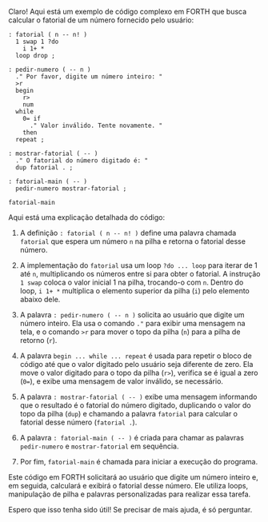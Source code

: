 Claro! Aqui está um exemplo de código complexo em FORTH que busca calcular o fatorial de um número fornecido pelo usuário:

```
: fatorial ( n -- n! )
  1 swap 1 ?do 
    i 1+ * 
  loop drop ;
  
: pedir-numero ( -- n )
  ." Por favor, digite um número inteiro: " 
  >r 
  begin 
    r> 
    num 
  while 
    0= if 
      ." Valor inválido. Tente novamente. " 
    then 
  repeat ;
  
: mostrar-fatorial ( -- )
  ." O fatorial do número digitado é: " 
  dup fatorial . ;
  
: fatorial-main ( -- )
  pedir-numero mostrar-fatorial ;
  
fatorial-main
```

Aqui está uma explicação detalhada do código:

1. A definição `: fatorial ( n -- n! )` define uma palavra chamada `fatorial` que espera um número `n` na pilha e retorna o fatorial desse número.

2. A implementação do `fatorial` usa um loop `?do ... loop` para iterar de 1 até `n`, multiplicando os números entre si para obter o fatorial. A instrução `1 swap` coloca o valor inicial 1 na pilha, trocando-o com `n`. Dentro do loop, `i 1+ *` multiplica o elemento superior da pilha (`i`) pelo elemento abaixo dele.

3. A palavra `: pedir-numero ( -- n )` solicita ao usuário que digite um número inteiro. Ela usa o comando `."` para exibir uma mensagem na tela, e o comando `>r` para mover o topo da pilha (`n`) para a pilha de retorno (`r`).

4. A palavra `begin ... while ... repeat` é usada para repetir o bloco de código até que o valor digitado pelo usuário seja diferente de zero. Ela move o valor digitado para o topo da pilha (`r>`), verifica se é igual a zero (`0=`), e exibe uma mensagem de valor inválido, se necessário.

5. A palavra `: mostrar-fatorial ( -- )` exibe uma mensagem informando que o resultado é o fatorial do número digitado, duplicando o valor do topo da pilha (`dup`) e chamando a palavra `fatorial` para calcular o fatorial desse número (`fatorial .`).

6. A palavra `: fatorial-main ( -- )` é criada para chamar as palavras `pedir-numero` e `mostrar-fatorial` em sequência.

7. Por fim, `fatorial-main` é chamada para iniciar a execução do programa.

Este código em FORTH solicitará ao usuário que digite um número inteiro e, em seguida, calculará e exibirá o fatorial desse número. Ele utiliza loops, manipulação de pilha e palavras personalizadas para realizar essa tarefa.

Espero que isso tenha sido útil! Se precisar de mais ajuda, é só perguntar.